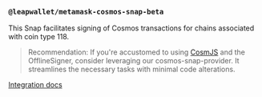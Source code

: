 ### **`@leapwallet/metamask-cosmos-snap-beta`**

This Snap facilitates signing of Cosmos transactions for chains associated with coin type 118.

> Recommendation: If you're accustomed to using [CosmJS](https://github.com/cosmos/cosmjs) and the OfflineSigner, consider leveraging our cosmos-snap-provider. It streamlines the necessary tasks with minimal code alterations.

[Integration docs](https://docs.leapwallet.io/cosmos/leap-metamask-snap/integrating-snaps/metamask-cosmos-snap)